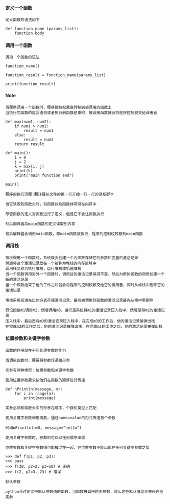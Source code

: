 #### 定义一个函数

>>>

    定义函数的语法如下

    def function_name (params_list):
        function body


#### 调用一个函数

>>>

    调用一个函数的语法

    function_name()

    function_result = function_name(params_list)

    print(function_result)


#### Note

>>>

    当程序调用一个函数时，程序控制权就会转移到被调用的函数上
    当执行完函数的返回语句或者执行到函数结束时，被调用函数就会将程序控制权交给调用者

    def max(num1, num2):
        if num1 > num2:
            result = num1
        else:
            result = num2
        return result
    
    def main():
        i = 0
        j = 2
        k = max(i, j)
        print(k)
        print("main function end")

    main()

    程序的执行流程:翻译器从文件的第一行开始一行一行的读取脚本

    当它读取到函数头时，将函数以及函数体存储在内存中

    尽管函数的定义对函数进行了定义，但是它不会让函数执行

    然后翻译器将main函数的定义读取到内存

    最后解释器会调用main函数，即main函数被执行，程序的控制权转移到main函数
    

#### 调用栈

>>>

    每次调用一个函数时，系统就会创建一个为函数存储它的参数和变量的激活记录
    然后将这个激活记录放在一个被称为堆栈的内存区域中
    调用栈又称为执行堆栈，运行堆栈或机器堆栈
    当一个函数调用另外一个函数时，调用这的激活记录保持不变，然后为新的函数的调用创建一个新的激活记录
    当一个函数结束了他的工作之后就会将程序的控制权移交给它的调用者，同时从堆栈中删除它的激活记录

    堆栈采用后进先出的方式存储激活记录，最后被调用的函数的激活记录最先从栈中里删除

    假设函数m1调用m2，然后调用m3，运行是系统将m1的激活记录压入栈中，然后是将m2的激活记录
    压入栈中，最后是将m3的激活记录压入栈中，在完成m3的工作后，他的激活记录被弹出栈
    在完成m2的工作之后，他的激活记录被弹出栈，在完成m1的工作之后，他的激活记录被弹出栈


#### 位置参数和关键字参数

>>>

    函数的作用就在于它处理参数的能力

    当调用函数时，需要将参数传递给形参

    实参有两种类型：位置参数和关键字参数

    使用位置参数要求按他们在函数的顺序进行传递

    def nPrintln(message, n):
        for i in range(n):
            print(message)

    实参必须和函数头中的形参在顺序，个数和类型上匹配

    使用关键字参数调用函数，通过name=value的形式传递每个参数

    例如nPrintln(n=5, message="hello")

    使用关键字参数时，参数的可以以任何顺序出现

    位置参数和关键字参数很可能被混在一起，但位置参数不能出现在任何关键字参数之后

    >>> def f(p1, p2, p3):
    >>> pass
    >>> f(30, p2=2, p3=10) # 正确
    >>> f(2, p2=3, 23) # 错误

    默认参数

    python允许定义带默认参数值的函数，当函数被调用时无参数，那么这些默认值就会被传递给实参

